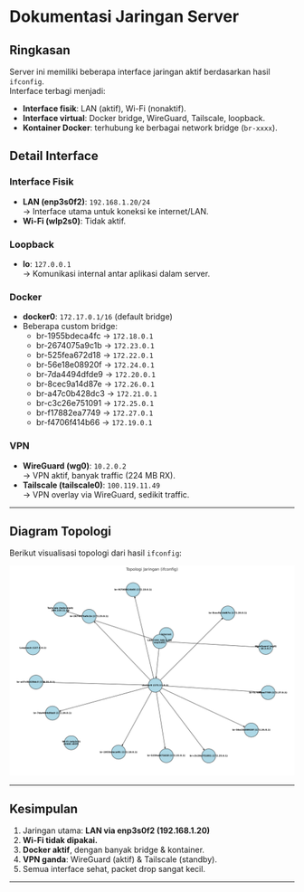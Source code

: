 # Dokumentasi Jaringan Server

## Ringkasan
Server ini memiliki beberapa interface jaringan aktif berdasarkan hasil `ifconfig`.  
Interface terbagi menjadi:

- **Interface fisik**: LAN (aktif), Wi-Fi (nonaktif).
- **Interface virtual**: Docker bridge, WireGuard, Tailscale, loopback.
- **Kontainer Docker**: terhubung ke berbagai network bridge (`br-xxxx`).

## Detail Interface

### Interface Fisik
- **LAN (enp3s0f2)**: `192.168.1.20/24`  
  → Interface utama untuk koneksi ke internet/LAN.  
- **Wi-Fi (wlp2s0)**: Tidak aktif.

### Loopback
- **lo**: `127.0.0.1`  
  → Komunikasi internal antar aplikasi dalam server.

### Docker
- **docker0**: `172.17.0.1/16` (default bridge)  
- Beberapa custom bridge:
  - br-1955bdeca4fc → `172.18.0.1`
  - br-2674075a9c1b → `172.23.0.1`
  - br-525fea672d18 → `172.22.0.1`
  - br-56e18e08920f → `172.24.0.1`
  - br-7da4494dfde9 → `172.20.0.1`
  - br-8cec9a14d87e → `172.26.0.1`
  - br-a47c0b428dc3 → `172.21.0.1`
  - br-c3c26e751091 → `172.25.0.1`
  - br-f17882ea7749 → `172.27.0.1`
  - br-f4706f414b66 → `172.19.0.1`

### VPN
- **WireGuard (wg0)**: `10.2.0.2`  
  → VPN aktif, banyak traffic (224 MB RX).  
- **Tailscale (tailscale0)**: `100.119.11.49`  
  → VPN overlay via WireGuard, sedikit traffic.

---

## Diagram Topologi
Berikut visualisasi topologi dari hasil `ifconfig`:

![Network Topology](Docs/network_topology.png)

---

## Kesimpulan
1. Jaringan utama: **LAN via enp3s0f2 (192.168.1.20)**  
2. **Wi-Fi tidak dipakai.**  
3. **Docker aktif**, dengan banyak bridge & kontainer.  
4. **VPN ganda**: WireGuard (aktif) & Tailscale (standby).  
5. Semua interface sehat, packet drop sangat kecil.

---
